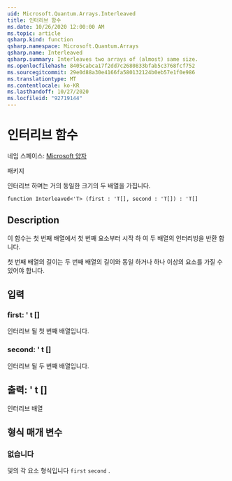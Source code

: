 ```yaml
---
uid: Microsoft.Quantum.Arrays.Interleaved
title: 인터리브 함수
ms.date: 10/26/2020 12:00:00 AM
ms.topic: article
qsharp.kind: function
qsharp.namespace: Microsoft.Quantum.Arrays
qsharp.name: Interleaved
qsharp.summary: Interleaves two arrays of (almost) same size.
ms.openlocfilehash: 8405cabca17f2dd7c2680833bfab5c3768fcf752
ms.sourcegitcommit: 29e0d88a30e4166fa580132124b0eb57e1f0e986
ms.translationtype: MT
ms.contentlocale: ko-KR
ms.lasthandoff: 10/27/2020
ms.locfileid: "92719144"
---
```

# <a name="interleaved-function"></a>인터리브 함수

네임 스페이스: [Microsoft 양자](xref:Microsoft.Quantum.Arrays)

패키지 [](https://nuget.org/packages/)


인터리브 하며는 거의 동일한 크기의 두 배열을 가집니다.

```qsharp
function Interleaved<'T> (first : 'T[], second : 'T[]) : 'T[]
```


## <a name="description"></a>Description

이 함수는 첫 번째 배열에서 첫 번째 요소부터 시작 하 여 두 배열의 인터리빙을 반환 합니다.

첫 번째 배열의 길이는 두 번째 배열의 길이와 동일 하거나 하나 이상의 요소를 가질 수 있어야 합니다.

## <a name="input"></a>입력

### <a name="first--t"></a>first: ' t []

인터리브 될 첫 번째 배열입니다.


### <a name="second--t"></a>second: ' t []

인터리브 될 두 번째 배열입니다.



## <a name="output--t"></a>출력: ' t []

인터리브 배열

## <a name="type-parameters"></a>형식 매개 변수

### <a name="t"></a>없습니다

및의 각 요소 형식입니다 `first` `second` .